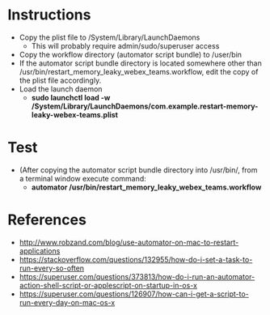 # Instructions
* Copy the plist file to /System/Library/LaunchDaemons
  * This will probably require admin/sudo/superuser access
* Copy the workflow directory (automator script bundle) to /user/bin
* If the automator script bundle directory is located somewhere other than /usr/bin/restart_memory_leaky_webex_teams.workflow, edit the copy of the plist file accordingly.
* Load the launch daemon
  * **sudo launchctl load -w /System/Library/LaunchDaemons/com.example.restart-memory-leaky-webex-teams.plist**

# Test
* (After copying the automator script bundle directory into /usr/bin/, from a terminal window execute command:
  * **automator /usr/bin/restart_memory_leaky_webex_teams.workflow**

# References
* http://www.robzand.com/blog/use-automator-on-mac-to-restart-applications
* https://stackoverflow.com/questions/132955/how-do-i-set-a-task-to-run-every-so-often
* https://superuser.com/questions/373813/how-do-i-run-an-automator-action-shell-script-or-applescript-on-startup-in-os-x
* https://superuser.com/questions/126907/how-can-i-get-a-script-to-run-every-day-on-mac-os-x

